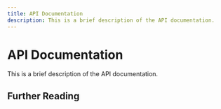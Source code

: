 ```yaml
---
title: API Documentation
description: This is a brief description of the API documentation.
---
```


# API Documentation

This is a brief description of the API documentation.

## Further Reading